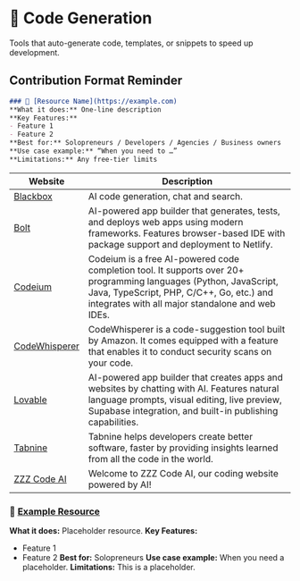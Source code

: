 # 🤖 Code Generation

Tools that auto-generate code, templates, or snippets to speed up development.

## Contribution Format Reminder
```markdown
### 🔧 [Resource Name](https://example.com)
**What it does:** One-line description  
**Key Features:**  
- Feature 1  
- Feature 2  
**Best for:** Solopreneurs / Developers / Agencies / Business owners  
**Use case example:** “When you need to …”  
**Limitations:** Any free-tier limits
```

| Website | Description |
|--------------------------------------|------------------------------------------------------------------------------------------------------------------------------------------------------------------------------------------------------------------------------------------------------------------------|
| [Blackbox](https://www.blackbox.ai) | AI code generation, chat and search. |
| [Bolt](https://bolt.new) | AI-powered app builder that generates, tests, and deploys web apps using modern frameworks. Features browser-based IDE with package support and deployment to Netlify. |
| [Codeium](https://www.codeium.com) | Codeium is a free AI-powered code completion tool. It supports over 20+ programming languages (Python, JavaScript, Java, TypeScript, PHP, C/C++, Go, etc.) and integrates with all major standalone and web IDEs. |
| [CodeWhisperer](https://aws.amazon.com/codewhisperer) | CodeWhisperer is a code-suggestion tool built by Amazon. It comes equipped with a feature that enables it to conduct security scans on your code. |
| [Lovable](https://lovable.dev) | AI-powered app builder that creates apps and websites by chatting with AI. Features natural language prompts, visual editing, live preview, Supabase integration, and built-in publishing capabilities. |
| [Tabnine](https://www.tabnine.com) | Tabnine helps developers create better software, faster by providing insights learned from all the code in the world. |
| [ZZZ Code AI](https://zzzcode.ai) | Welcome to ZZZ Code AI, our coding website powered by AI! |

### 🔧 [Example Resource](https://example.com)
**What it does:** Placeholder resource.
**Key Features:**
- Feature 1
- Feature 2
**Best for:** Solopreneurs
**Use case example:** When you need a placeholder.
**Limitations:** This is a placeholder.